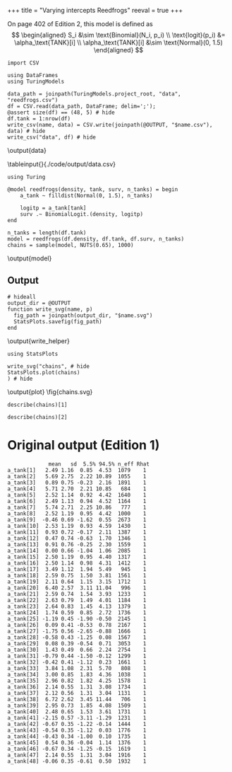 +++
title = "Varying intercepts Reedfrogs"
reeval = true
+++

On page 402 of Edition 2, this model is defined as
$$
\begin{aligned}
  S_i &\sim \text{Binomial}(N_i, p_i) \\
  \text{logit}(p_i) &= \alpha_\text{TANK}[i] \\
  \alpha_\text{TANK}[i] &\sim \text{Normal}(0, 1.5)
\end{aligned}
$$

```julia:data
import CSV

using DataFrames
using TuringModels

data_path = joinpath(TuringModels.project_root, "data", "reedfrogs.csv")
df = CSV.read(data_path, DataFrame; delim=';');
@assert size(df) == (48, 5) # hide
df.tank = 1:nrow(df)
write_csv(name, data) = CSV.write(joinpath(@OUTPUT, "$name.csv"), data) # hide
write_csv("data", df) # hide
```
\output{data}

\tableinput{}{./code/output/data.csv}

```julia:model
using Turing

@model reedfrogs(density, tank, surv, n_tanks) = begin
    a_tank ~ filldist(Normal(0, 1.5), n_tanks)

    logitp = a_tank[tank]
    surv .~ BinomialLogit.(density, logitp)
end

n_tanks = length(df.tank)
model = reedfrogs(df.density, df.tank, df.surv, n_tanks)
chains = sample(model, NUTS(0.65), 1000)
```
\output{model}

## Output

```julia:write_helper
# hideall
output_dir = @OUTPUT 
function write_svg(name, p) 
  fig_path = joinpath(output_dir, "$name.svg")
  StatsPlots.savefig(fig_path)
end
```
\output{write_helper}

```julia:plot
using StatsPlots

write_svg("chains", # hide
StatsPlots.plot(chains)
) # hide
```
\output{plot}
\fig{chains.svg}

```!
describe(chains)[1] 
```

```!
describe(chains)[2]
```

# Original output (Edition 1)

```
             mean   sd  5.5% 94.5% n_eff Rhat
a_tank[1]   2.49 1.16  0.85  4.53  1079    1
a_tank[2]   5.69 2.75  2.22 10.89  1055    1
a_tank[3]   0.89 0.75 -0.23  2.16  1891    1
a_tank[4]   5.71 2.70  2.21 10.85   684    1
a_tank[5]   2.52 1.14  0.92  4.42  1640    1
a_tank[6]   2.49 1.13  0.94  4.52  1164    1
a_tank[7]   5.74 2.71  2.25 10.86   777    1
a_tank[8]   2.52 1.19  0.95  4.42  1000    1
a_tank[9]  -0.46 0.69 -1.62  0.55  2673    1
a_tank[10]  2.53 1.19  0.93  4.59  1430    1
a_tank[11]  0.93 0.72 -0.17  2.11  1387    1
a_tank[12]  0.47 0.74 -0.63  1.70  1346    1
a_tank[13]  0.91 0.76 -0.25  2.30  1559    1
a_tank[14]  0.00 0.66 -1.04  1.06  2085    1
a_tank[15]  2.50 1.19  0.95  4.40  1317    1
a_tank[16]  2.50 1.14  0.98  4.31  1412    1
a_tank[17]  3.49 1.12  1.94  5.49   945    1
a_tank[18]  2.59 0.75  1.50  3.81  1561    1
a_tank[19]  2.11 0.64  1.15  3.15  1712    1
a_tank[20]  6.40 2.57  3.11 11.04   996    1
a_tank[21]  2.59 0.74  1.54  3.93  1233    1
a_tank[22]  2.63 0.79  1.49  4.01  1184    1
a_tank[23]  2.64 0.83  1.45  4.13  1379    1
a_tank[24]  1.74 0.59  0.85  2.72  1736    1
a_tank[25] -1.19 0.45 -1.90 -0.50  2145    1
a_tank[26]  0.09 0.41 -0.53  0.78  2167    1
a_tank[27] -1.75 0.56 -2.65 -0.88  1666    1
a_tank[28] -0.58 0.43 -1.25  0.08  1567    1
a_tank[29]  0.08 0.39 -0.54  0.71  3053    1
a_tank[30]  1.43 0.49  0.66  2.24  2754    1
a_tank[31] -0.79 0.44 -1.50 -0.12  1299    1
a_tank[32] -0.42 0.41 -1.12  0.23  1661    1
a_tank[33]  3.84 1.08  2.31  5.70   808    1
a_tank[34]  3.00 0.85  1.83  4.36  1038    1
a_tank[35]  2.96 0.82  1.82  4.25  1578    1
a_tank[36]  2.14 0.55  1.31  3.08  1734    1
a_tank[37]  2.12 0.56  1.31  3.04  1131    1
a_tank[38]  6.72 2.62  3.45 11.44   706    1
a_tank[39]  2.95 0.73  1.85  4.08  1509    1
a_tank[40]  2.48 0.65  1.53  3.61  1731    1
a_tank[41] -2.15 0.57 -3.11 -1.29  1231    1
a_tank[42] -0.67 0.35 -1.22 -0.14  1444    1
a_tank[43] -0.54 0.35 -1.12  0.03  1776    1
a_tank[44] -0.43 0.34 -1.00  0.10  1735    1
a_tank[45]  0.54 0.36 -0.04  1.14  1376    1
a_tank[46] -0.67 0.34 -1.25 -0.15  1619    1
a_tank[47]  2.14 0.55  1.31  3.04  1916    1
a_tank[48] -0.06 0.35 -0.61  0.50  1932    1
```
